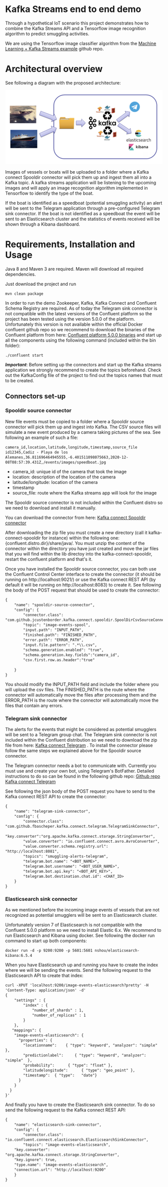 # Kafka Streams end to end demo

Through a hypothetical IoT scenario this project demonstrates how to combine the Kafka Streams API and a Tensorflow image recognition algorithm to predict smuggling activities.

We are using the Tensorflow image classifier algorithm from the [Machine Learning + Kafka Streams example](https://github.com/kaiwaehner/kafka-streams-machine-learning-examples) github repo.

# Architectural overview

See following a diagram with the proposed architecture:

![Architecture](docs/architecture-2.png)

Images of vessels or boats will be uploaded to a folder where a Kafka connect Spooldir connector will pick them up and ingest them all into a Kafka topic. A kafka streams
application will be listening to the upcoming images and will apply an image recognition algorithm implemented in Tensorflow to identify the type of the boat. 

If the boat is identified as a speedboat (potential smuggling activity) an alert will be sent to the Telegram application through a pre-configured Telegram sink connector. If the boat is not identified
as a speedboat the event will be sent to an Elasticsearch cluster and the statistics of events received will be shown through a Kibana dashboard.

# Requirements, Installation and Usage

Java 8 and Maven 3 are required. Maven will download all required dependencies.

Just download the project and run

```
mvn clean package
```

In order to run the demo Zookeeper, Kafka, Kafka Connect and Confluent Schema Registry are required. As of today the Telegram sink connector is not
compatible with the latest versions of the Confluent platform so the project has been tested using the version 5.0.0 of the platform. Unfortunately this version
is not available within the official Docker confluent github repo so we recommend to download the binaries of the Confluent platform from here: [Confluent platform 5.0.0 binaries](https://packages.confluent.io/archive/5.0/confluent-5.0.0-2.11.tar.gz) and start up all the components
using the following command (included within the bin folder):

```
./confluent start
```

**_Important_**: Before setting up the connectors and start up the Kafka streams application we strongly recommend to create the topics beforehand. Check out the
KafkaConfig file of the project to find out the topics names that must to be created.
 
## Connectors set-up

### Spooldir source connector

New file events must be copied to a folder where a Spooldir source connector will pick them up and ingest into Kafka. The CSV source files will simulate a new event produced by a camera taking pictures of the sea.
See following an example of such a file:

```
camera_id,location,latitude,longitude,timestamp,source_file
id12345,Cadiz - Playa de los Alemanes,36.811696464945555,-6.401511098075663,2020-12-08T08:57:39.431Z,/events/images/speedboat.jpg
``` 

* camera_id: unique id of the camera that took the image
* location: description of the location of the camera
* latitude/longitude: location of the camera
* timestamp
* source_file: route where the Kafka streams app will look for the image

The Spooldir source connector is not included within the Confluent distro so we need to download and install it manually. 

You can download the connector from here: [Kafka connect Spooldir connector](https://www.confluent.io/hub/jcustenborder/kafka-connect-spooldir)
      
After downloading the zip file you must create a new directory (call it kafka-connect-spooldir for instance) within the following one: {confluent.distro.dir}/share/java/. You must unzip the content of the connector
within the directory you have just created and move the jar files that you will find within the lib directoy into the kafka-connect-spooldir, restart the confluent platform and that's it.

Once you have installed the Spooldir source connector, you can both use the Confluent Control Center interface to create the connector (it should be running on http://localhost:9021/) or use the
Kafka connect REST API (by default it will be running on http://localhost:8083) to create it. See following the body of the POST request that should be used to create the connector:

```
{
    "name": "spooldir-source-connector",
    "config": {
        "connector.class": "com.github.jcustenborder.kafka.connect.spooldir.SpoolDirCsvSourceConnector",
		"topic": "image-events-spool",
		"input.path": "INPUT_PATH",
		"finished.path": "FINISHED_PATH",
		"error.path": "ERROR_PATH",
		"input.file.pattern": ".*\\.csv",
        "schema.generation.enabled": "true",
        "schema.generation.key.fields":"camera_id",
		"csv.first.row.as.header":"true"		
		
    }
}
```

You should modify the INPUT_PATH field and include the folder where you will upload the csv files. The FINISHED_PATH is the route where
the connector will automatically move the files after processing them and the ERROR_PATH is the route where the connector will automatically
move the files that contain any errors.

### Telegram sink connector

The alerts for the events that might be considered as potential smugglers will be sent to a Telegram group chat. The Telegram sink connector
is not included within the Confluent distribution so we need to download the zip file from here: [Kafka connect Telegram](https://www.confluent.io/hub/fbascheper/kafka-connect-telegram) . To install the connector please follow the same steps we explained above for the 
Spooldir source connector.

The Telegram connector needs a bot to communicate with. Currently you must use and create your own bot, using Telegram's BotFather. Detailed instructions
to do so can be found in the following github repo: [Github repo Kafka connect Telegram](https://github.com/fbascheper/kafka-connect-telegram)

See following the json body of the POST request you have to send to the Kafka connect REST API to create the connector:

```
{
    "name": "telegram-sink-connector",
    "config": {
        "connector.class": "com.github.fbascheper.kafka.connect.telegram.TelegramSinkConnector",
        "key.converter":"org.apache.kafka.connect.storage.StringConverter",
        "value.converter": "io.confluent.connect.avro.AvroConverter",
        "value.converter.schema.registry.url": "http://localhost:8081",
        "topics": "smuggling-alerts-telegram",
        "telegram.bot.name": "<BOT_NAME>",
		"telegram.bot.username": "<BOT_USER_NAME>",
		"telegram.bot.api.key": "<BOT_API_KEY>",
		"telegram.bot.destination.chat.id": <CHAT_ID>
    }
}
```

### Elasticsearch sink connector

As we mentioned before the incoming image events of vessels that are not recognized as potential smugglers will be sent to an Elasticsearch cluster.

Unfortunately version 7 of Elasticsearch is not compatible with the Confluent 5.0.0 platform so we need to install Elastic 6.x. We recommend to run Elasticsearch
and Kibana using docker. See following the docker run command to start up both components:

```
docker run -d -p 9200:9200 -p 5601:5601 nshou/elasticsearch-kibana:6.5.4
```

When you have Elasticsearch up and running you have to create the index where we will be sending the events. Send the following request to the
Elasticsearch API to create that index:

```
curl -XPUT 'localhost:9200/image-events-elasticsearch?pretty' -H 'Content-Type: application/json' -d'
{
    "settings" : {
        "index" : {
            "number_of_shards" : 1, 
            "number_of_replicas" : 1 
        }
    },
   "mappings": {
    "image-events-elasticsearch": { 
      "properties": { 
        "locationname":    { "type": "keyword", "analyzer": "simple"  }, 
        "predictionlabel":     { "type": "keyword", "analyzer": "simple"  }, 
        "probability":      { "type": "float" },  
        "latitudelongitude":      { "type": "geo_point" },  
        "timestamp":  { "type":   "date"}
      }
    }
  }
}'
```

And finally you have to create the Elasticsearch sink connector. To do so send the following request to the Kafka connect REST API:

```
{
    "name": "elasticsearch-sink-connector",
    "config": {
        "connector.class": "io.confluent.connect.elasticsearch.ElasticsearchSinkConnector",
        "topics": "image-events-elasticsearch",
    "key.converter": "org.apache.kafka.connect.storage.StringConverter",
    "key.ignore": true,
    "type.name": "image-events-elasticsearch",
    "connection.url": "http://localhost:9200"	
    }
}
```




